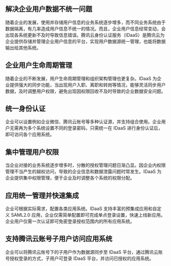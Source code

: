 ## 解决企业用户数据不统一问题
随着企业的发展，使用并存储用户信息的业务系统逐步增多，而不同业务系统由于数据隔离，有几率造成用户信息不统一的情况。而且，企业用户信息经常变动，会出现各系统更新不及时导致信息错误。腾讯云身份认证服务（IDaaS）是腾讯云为企业提供存储并管理企业用户信息的平台，实现用户数据源统一管理，也能将数据输出给其他系统。

## 企业用户生命周期管理
随着企业的不断发展，用户生命周期管理和组织架构管理也更复杂。IDaaS 为企业提供强大的同步功能，当出现用户入职、离职和转岗等情况，能够灵活同步用户数据，及时调整用户权限，避免出现因权限回收不及时导致的企业数据安全问题。

## 统一身份认证
企业可以设置例如企业微信、腾讯云账号等多种认证源，并支持组合使用。企业用户无需再为多个系统设置不同的登录密码，只需统一在 IDaaS 进行身份认证后，即可访问各个应用系统。

## 集中管理用户权限
当企业对接的业务系统逐步增多时，分散的授权管理问题日渐凸显。因企业内权限管理不当产生的越权访问，导致的企业信息和数据泄露问题时常发生。IDaaS 为企业提供集中权限管理，便于企业及时调整各个系统的权限分配。

## 应用统一管理并快速集成
企业可根据实际需求，配置各类应用系统。IDaaS 支持丰富的预集成应用和自定义 SAML2.0 应用，企业仅需简单配置即可完成单点登录设置，快速上线新应用。企业用户仅需一次认证即可免密登录授权范围内的所有应用系统。

## 支持腾讯云账号子用户访问应用系统
企业可以将腾讯云账号下的子用户作为数据源同步至 IDaaS 平台，通过腾讯云账号授权登录的方式，子用户可登录 IDaaS 平台，并访问已授权的应用系统。

